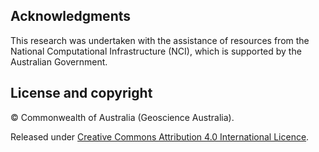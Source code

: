 ## Acknowledgments

This research was undertaken with the assistance of resources from the National Computational Infrastructure (NCI), which is supported by the Australian Government.

## License and copyright

&copy; Commonwealth of Australia (Geoscience Australia).

Released under [Creative Commons Attribution 4.0 International Licence](https://creativecommons.org/licenses/by/4.0/).

